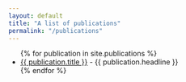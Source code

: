 ```yaml
---
layout: default
title: "A list of publications"
permalink: "/publications"
---
```


<ul>
  {% for publication in site.publications %}
    <li>
      <a href="{{ publication.url }}">{{ publication.title }}</a>
      - {{ publication.headline }}
    </li>
  {% endfor %}
</ul>

